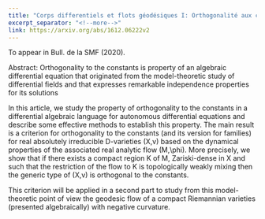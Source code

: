 ```yaml
---
title: "Corps differentiels et flots géodésiques I: Orthogonalité aux constantes pour les équations différentielles autonomes"
excerpt_separator: "<!--more-->"
link: https://arxiv.org/abs/1612.06222v2
---
```

To appear in Bull. de la SMF (2020).

Abstract: Orthogonality to the constants is property of an algebraic differential equation that originated from the model-theoretic study of differential fields and  that expresses remarkable independence properties for its solutions

In this article, we study the property of orthogonality to the constants in a differential algebraic language for autonomous differential equations and describe some effective methods to establish this property. The main result is a criterion for orthogonality to the constants (and its version for families) for real absolutely irreducible  D-varieties (X,v) based on the dynamical properties of the associated real analytic flow  (M,\phi).  More precisely, we show that if there exists  a compact region K of M, Zariski-dense in X and such that the restriction of the flow to K is topologically weakly mixing  then the generic type of (X,v) is orthogonal to the constants.

This criterion will be applied in a second part to study from this model-theoretic point of view the geodesic flow of a compact Riemannian varieties (presented algebraically) with negative curvature. 

